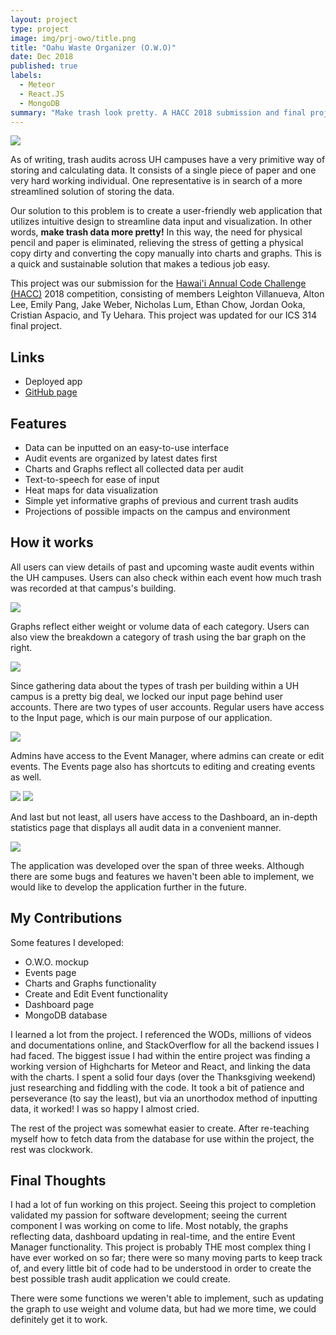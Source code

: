 ```yaml
---
layout: project
type: project
image: img/prj-owo/title.png
title: "Oahu Waste Organizer (O.W.O)"
date: Dec 2018
published: true
labels:
  - Meteor
  - React.JS
  - MongoDB
summary: "Make trash look pretty. A HACC 2018 submission and final project for ICS 314."
---
```


<div class="text-center p-4">
	<img class="img-fluid" src="https://oahu-waste-organizer.github.io/images/logo.png">
</div>

As of writing, trash audits across UH campuses have a very primitive way of storing and calculating data. It consists of a single piece of paper and one very hard working individual. One representative is in search of a more streamlined solution of storing the data.

Our solution to this problem is to create a user-friendly web application that utilizes intuitive design to streamline data input and visualization. In other words, **make trash data more pretty!** In this way, the need for physical pencil and paper is eliminated, relieving the stress of getting a physical copy dirty and converting the copy manually into charts and graphs. This is a quick and sustainable solution that makes a tedious job easy.

This project was our submission for the <a href="https://hacc.hawaii.gov/">Hawai'i Annual Code Challenge (HACC)</a> 2018 competition, consisting of members Leighton Villanueva, Alton Lee, Emily Pang, Jake Weber, Nicholas Lum, Ethan Chow, Jordan Ooka, Cristian Aspacio, and Ty Uehara. This project was updated for our ICS 314 final project. 

## Links
<ul>
  <li>Deployed app</li>
  <li><a href="http://www.github.com/oahu-waste-organizer/oahu-waste-organizer">GitHub page</a></li>  
</ul>

## Features

<ul>
  <li>Data can be inputted on an easy-to-use interface</li>
  <li>Audit events are organized by latest dates first</li>
  <li>Charts and Graphs reflect all collected data per audit</li>
  <li>Text-to-speech for ease of input</li>
  <li>Heat maps for data visualization</li>
  <li>Simple yet informative graphs of previous and current trash audits</li>
  <li>Projections of possible impacts on the campus and environment</li>
</ul>

## How it works
All users can view details of past and upcoming waste audit events within the UH campuses. Users can also check within each event how much trash was recorded at that campus's building. 

<img class="img-fluid" src="https://oahu-waste-organizer.github.io/images/events-nonuser.PNG">

Graphs reflect either weight or volume data of each category. Users can also view the breakdown a category of trash using the bar graph on the right. 



<img class="img-fluid" src="https://oahu-waste-organizer.github.io/images/charts.PNG">

Since gathering data about the types of trash per building within a UH campus is a pretty big deal, we locked our input page behind user accounts. There are two types of user accounts. Regular users have access to the Input page, which is our main purpose of our application.


<img class="img-fluid" src="https://oahu-waste-organizer.github.io/images/input.PNG">

Admins have access to the Event Manager, where admins can create or edit events. The Events page also has shortcuts to editing and creating events as well. 


<div class="text-center p-4">
  <img class="img-thumbnail" src="https://oahu-waste-organizer.github.io/images/events-manager.PNG">
  <img class="img-thumbnail" src="https://oahu-waste-organizer.github.io/images/admin-events.PNG">
</div>

And last but not least, all users have access to the Dashboard, an in-depth statistics page that displays all audit data in a convenient manner. 



<img class="img-fluid" src="https://oahu-waste-organizer.github.io/images/dashboard.PNG">

The application was developed over the span of three weeks. Although there are some bugs and features we haven't been able to implement, we would like to develop the application further in the future. 



## My Contributions
Some features I developed:
<ul>
  <li>O.W.O. mockup</li>
  <li>Events page</li>
  <li>Charts and Graphs functionality</li>
  <li>Create and Edit Event functionality</li>
  <li>Dashboard page</li>
  <li>MongoDB database</li>
</ul>

I learned a lot from the project. I referenced the WODs, millions of videos and documentations online, and StackOverflow for all the backend issues I had faced. The biggest issue I had within the entire project was finding a working version of Highcharts for Meteor and React, and linking the data with the charts. I spent a solid four days (over the Thanksgiving weekend) just researching and fiddling with the code. It took a bit of patience and perseverance (to say the least), but via an unorthodox method of inputting data, it worked! I was so happy I almost cried.

The rest of the project was somewhat easier to create. After re-teaching myself how to fetch data from the database for use within the project, the rest was clockwork. 

## Final Thoughts

I had a lot of fun working on this project. Seeing this project to completion validated my passion for software development; seeing the current component I was working on come to life. Most notably, the graphs reflecting data, dashboard updating in real-time, and the entire Event Manager functionality. This project is probably THE most complex thing I have ever worked on so far; there were so many moving parts to keep track of, and every little bit of code had to be understood in order to create the best possible trash audit application we could create. 

There were some functions we weren't able to implement, such as updating the graph to use weight and volume data, but had we more time, we could definitely get it to work. 
